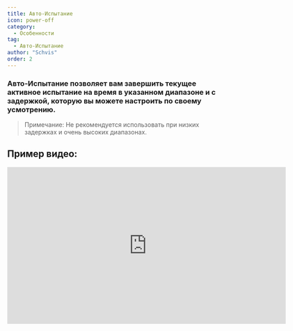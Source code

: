 ```yaml
---
title: Авто-Испытание
icon: power-off
category:
  - Особенности
tag:
  - Авто-Испытание
author: "Schvis"
order: 2
---
```


### Авто-Испытание позволяет вам завершить текущее активное испытание на время в указанном диапазоне и с задержкой, которую вы можете настроить по своему усмотрению.
> Примечание: Не рекомендуется использовать при низких задержках и очень высоких диапазонах.

## Пример видео:

<div class="iframe-container"><iframe width="640" height="360" src="https://www.youtube.com/embed/7JNegfQiK2U?list=PL5eI1Tb64p56g27qfYk7VuFTz4FK6YrKa" title="Korepi - Авто-Испытание" frameborder="0" allow="accelerometer; autoplay; clipboard-write; encrypted-media; gyroscope; picture-in-picture; web-share" allowfullscreen></iframe></div>
